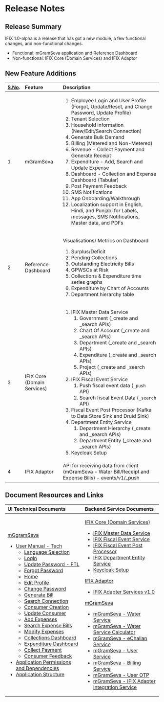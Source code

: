 # Release Notes

## Release Summary

IFIX 1.0-alpha is a release that has got a new module, a few functional changes, and non-functional changes.

* Functional: mGramSeva application and Reference Dashboard
* Non-functional: IFIX Core \(Domain Services\) and IFIX Adaptor

## New ‌Feature Additions

<table>
  <thead>
    <tr>
      <th style="text-align:left"><a href="http://s.no/"><b>S.No</b></a><b>.</b>
      </th>
      <th style="text-align:left"><b>Feature</b>
      </th>
      <th style="text-align:left"><b>Description</b>
      </th>
    </tr>
  </thead>
  <tbody>
    <tr>
      <td style="text-align:left">1</td>
      <td style="text-align:left">mGramSeva</td>
      <td style="text-align:left">
        <ol>
          <li>Employee Login and User Profile (Forgot, Update/Reset, and Change Password,
            Update Profile)</li>
          <li>Tenant Selection</li>
          <li>Household information (New/Edit/Search Connection)</li>
          <li>Generate Bulk Demand</li>
          <li>Billing (Metered and Non-Metered)</li>
          <li>Revenue - Collect Payment and Generate Receipt</li>
          <li>Expenditure - Add, Search and Update Expense</li>
          <li>Dashboard - Collection and Expense Dashboard (Tabular)</li>
          <li>Post Payment Feedback</li>
          <li>SMS Notifications</li>
          <li>App Onboarding/Walkthrough</li>
          <li>Localization support in English, Hindi, and Punjabi for Labels, messages,
            SMS Notifications, Master data, and PDFs</li>
        </ol>
      </td>
    </tr>
    <tr>
      <td style="text-align:left">2</td>
      <td style="text-align:left">Reference Dashboard</td>
      <td style="text-align:left">
        <p>Visualisations/ Metrics on Dashboard</p>
        <ol>
          <li>Surplus/Deficit</li>
          <li>Pending Collections</li>
          <li>Outstanding Electricity Bills</li>
          <li>GPWSCs at Risk</li>
          <li>Collections &amp; Expenditure time series graphs</li>
          <li>Expenditure by Chart of Accounts</li>
          <li>Department hierarchy table</li>
        </ol>
      </td>
    </tr>
    <tr>
      <td style="text-align:left">3</td>
      <td style="text-align:left">IFIX Core (Domain Services)</td>
      <td style="text-align:left">
        <ol>
          <li>IFIX Master Data Service
            <ol>
              <li>Government (_create and _search APIs)</li>
              <li>Chart Of Account (_create and _search APIs)</li>
              <li>Department (_create and _search APIs)</li>
              <li>Expenditure (_create and _search APIs)</li>
              <li>Project (_create and _search APIs)</li>
            </ol>
          </li>
          <li>IFIX Fiscal Event Service
            <ol>
              <li>Push fiscal event data (<code>_push</code> API)</li>
              <li>Search fiscal Event Data (<code>_search</code> API)</li>
            </ol>
          </li>
          <li>Fiscal Event Post Processor (Kafka to Data Store Sink and Druid Sink)</li>
          <li>Department Entity Service
            <ol>
              <li>Department Hierarchy (_create and _search APIs)</li>
              <li>Department Entity (_create and _search APIs)</li>
            </ol>
          </li>
          <li>Keycloak Setup</li>
        </ol>
      </td>
    </tr>
    <tr>
      <td style="text-align:left">4</td>
      <td style="text-align:left">IFIX Adaptor</td>
      <td style="text-align:left">API for receiving data from client (mGramSeva - Water Bill/Receipt and
        Expense Bills) - events/v1/_push</td>
    </tr>
  </tbody>
</table>

## Document Resources and Links

<table>
  <thead>
    <tr>
      <th style="text-align:left"><b>UI Technical Documents</b>
      </th>
      <th style="text-align:left"><b>Backend Service Documents</b>
      </th>
    </tr>
  </thead>
  <tbody>
    <tr>
      <td style="text-align:left">
        <p><a href="../exemplar/mgramseva/">mGgramSeva</a>
        </p>
        <ul>
          <li> <a href="../exemplar/mgramseva/user-manual/tech-user-manual/">User Manual - Tech</a>
            <ul>
              <li><a href="../exemplar/mgramseva/user-manual/tech-user-manual/language-selection.md">Language Selection</a>
              </li>
              <li><a href="../exemplar/mgramseva/user-manual/tech-user-manual/login.md">Login</a>
              </li>
              <li><a href="../exemplar/mgramseva/user-manual/tech-user-manual/update-password-ftl.md">Update Password - FTL</a>
              </li>
              <li><a href="../exemplar/mgramseva/user-manual/tech-user-manual/forgot-password.md">Forgot Password</a>
              </li>
              <li><a href="../exemplar/mgramseva/user-manual/tech-user-manual/home.md">Home</a>
              </li>
              <li><a href="../exemplar/mgramseva/user-manual/tech-user-manual/edit-profile.md">Edit Profile</a>
              </li>
              <li><a href="../exemplar/mgramseva/user-manual/tech-user-manual/change-password.md">Change Password</a>
              </li>
              <li><a href="../exemplar/mgramseva/user-manual/tech-user-manual/generate-bill.md">Generate Bill</a>
              </li>
              <li><a href="../exemplar/mgramseva/user-manual/tech-user-manual/search-connection.md">Search Connection</a>
              </li>
              <li><a href="../exemplar/mgramseva/user-manual/tech-user-manual/consumer-details/create-consumer.md">Consumer Creation</a>
              </li>
              <li><a href="../exemplar/mgramseva/user-manual/tech-user-manual/consumer-details/update-consumer.md">Update Consumer</a>
              </li>
              <li><a href="../exemplar/mgramseva/user-manual/tech-user-manual/expenses/add-expenses.md">Add Expenses</a>
              </li>
              <li><a href="../exemplar/mgramseva/user-manual/tech-user-manual/expenses/search-expense-bills.md">Search Expense Bills</a>
              </li>
              <li><a href="../exemplar/mgramseva/user-manual/tech-user-manual/expenses/modify-expenses.md">Modify Expenses</a>
              </li>
              <li><a href="../exemplar/mgramseva/user-manual/tech-user-manual/dashboard/collections-dashboard.md">Collections Dashboard</a>
              </li>
              <li><a href="../exemplar/mgramseva/user-manual/tech-user-manual/dashboard/expenditure-dashboard.md">Expenditure Dashboard</a>
              </li>
              <li><a href="../exemplar/mgramseva/user-manual/tech-user-manual/collect-payment.md">Collect Payment</a>
              </li>
              <li><a href="../exemplar/mgramseva/user-manual/tech-user-manual/consumer-feedback.md">Consumer Feedback</a>
              </li>
            </ul>
          </li>
          <li><a href="../exemplar/mgramseva/user-manual/mgramseva-ui/application-permissions.md"> Application Permissions and Dependencies</a>
          </li>
          <li><a href="../exemplar/mgramseva/user-manual/tech-user-manual/application-structure.md">Application Structure</a>
          </li>
        </ul>
      </td>
      <td style="text-align:left">
        <p><a href="architecture/services/">IFIX Core (Domain Services)</a>
        </p>
        <ul>
          <li><a href="architecture/services/master-data-service.md">IFIX Master Data Service</a>
          </li>
          <li><a href="architecture/services/fiscal-event-service.md"> IFIX Fiscal Event Service</a>
          </li>
          <li><a href="architecture/services/untitled.md"> IFIX Fiscal Event Post Processor</a>
          </li>
          <li><a href="architecture/services/department-entity-service.md"> IFIX Department Entity Service</a>
          </li>
          <li><a href="architecture/services/keycloak-setup.md">Keycloak Setup</a>
          </li>
        </ul>
        <p><a href="../exemplar/ifix-adapter/">IFIX Adaptor</a>
        </p>
        <ul>
          <li><a href="../exemplar/ifix-adapter/adapter-services.md"> IFIX Adapter Services v1.0</a>
          </li>
        </ul>
        <p><a href="../exemplar/mgramseva/">mGramSeva</a>
        </p>
        <ul>
          <li><a href="../exemplar/mgramseva/user-manual/backend-services/water-services.md">mGramSeva - Water Service</a>
          </li>
          <li><a href="../exemplar/mgramseva/user-manual/backend-services/water-service-calculator.md">mGramSeva - Water Service Calculator</a>
          </li>
          <li><a href="../exemplar/mgramseva/user-manual/backend-services/e-challan-service.md">mGramSeva - eChallan Service</a>
          </li>
          <li><a href="../exemplar/mgramseva/user-manual/backend-services/user-service.md">mGramSeva - User Service</a>
          </li>
          <li><a href="../exemplar/mgramseva/user-manual/backend-services/billing-service.md">mGramSeva - Billing Service</a>
          </li>
          <li><a href="../exemplar/mgramseva/user-manual/backend-services/mgramseva-user-otp.md">mGramSeva - User OTP</a>
          </li>
          <li><a href="../exemplar/mgramseva/user-manual/backend-services/ifix-adapter-integration-service.md">mGramSeva - IFIX Adapter Integration Service</a>
          </li>
        </ul>
      </td>
    </tr>
  </tbody>
</table>

